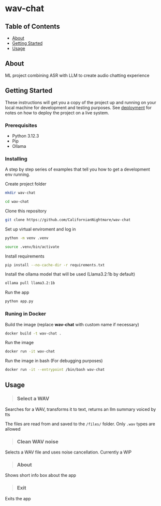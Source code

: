 # wav-chat

## Table of Contents
+ [About](#about)
+ [Getting Started](#getting_started)
+ [Usage](#usage)

## About <a name = "about"></a>
ML project combining ASR with LLM to create audio chatting experience

## Getting Started <a name = "getting_started"></a>
These instructions will get you a copy of the project up and running on your local machine for development and testing purposes. See [deployment](#deployment) for notes on how to deploy the project on a live system.

### Prerequisites

- Python 3.12.3
- Pip
- Ollama

### Installing

A step by step series of examples that tell you how to get a development env running.

Create project folder

```sh
mkdir wav-chat
```
```sh
cd wav-chat
```

Clone this repository

```sh
git clone https://github.com/CalifornianNightmare/wav-chat
```

Set up virtual enviroment and log in

```sh
python -m venv .venv
```
```sh
source .venv/bin/activate
```

Install requirements

```sh
pip install --no-cache-dir -r requirements.txt
```

Install the ollama model that will be used (Llama3.2:1b by default)

```sh
ollama pull llama3.2:1b
```

Run the app

```sh
python app.py
```

### Runing in Docker <a name = "deployment">

Build the image (replace __wav-chat__ with custom name if necessary)

```sh
docker build -t wav-chat .
```

Run the image

```sh
docker run -it wav-chat
```

Run the image in bash (For debugging purposes)

```sh
docker run -it --entrypoint /bin/bash wav-chat
```


## Usage <a name = "usage"></a>

> ### Select a WAV

Searches for a WAV, transforms it to text, returns an llm summary voiced by tts

The files are read from and saved to the `/files/` folder. Only `.wav` types are allowed

> ### Clean WAV noise

Selects a WAV file and uses noise cancellation. Currently a WIP

> ### About

Shows short info box about the app

> ### Exit

Exits the app